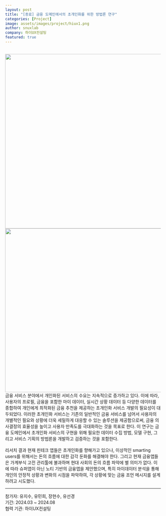 ```yaml
---
layout: post
title: "[종료] 금융 도메인에서의 초개인화를 위한 방법론 연구"
categories: [Project]
image: assets/images/project/hiux1.png
author: snuxlab
company: 하이UX컨설팅
featured: true
---
```


<p>
<br>
<img src="{{site.baseurl}}/assets/images/project/hiux1.png" style="width: 565px; max-width: 100%; height: auto;">
<img src="{{site.baseurl}}/assets/images/project/hiux2.png" style="width: 530px; max-width: 100%; height: auto;">
<br>
금융 서비스 분야에서 개인화된 서비스의 수요는 지속적으로 증가하고 있다. 이에 따라, 사용자의 프로필, 금융을 포함한 마이 데이터, 실시간 상황 데이터 등 다양한 데이터를 종합하여 개인에게 최적화된 금융 추천을 제공하는 초개인화 서비스 개발의 필요성이 대두되었다. 이러한 초개인화 서비스는 기존의 일반적인 금융 서비스를 넘어서 사용자의 개별적인 필요와 상황에 더욱 세밀하게 대응할 수 있는 솔루션을 제공함으로써, 금융 의사결정의 효율성을 높이고 사용자 만족도를 극대화하는 것을 목표로 한다. 이 연구는 금융 도메인에서 초개인화 서비스의 구현을 위해 필요한 데이터 수집 방법, 모델 구현, 그리고 서비스 기획의 방법론을 개발하고 검증하는 것을 포함한다.
<br><br>
리서치 결과 현재 핀테크 앱들은 초개인화를 향해가고 있으나, 이상적인 smarting users를 위해서는 돈의 흐름에 대한 감각 둔화를 해결해야 한다. 그리고 현재 금융앱들은 가계부식 고전 관리툴에 불과하며 현대 사회의 돈의 흐름 파악에 별 의미가 없다. 이에 따라 슈퍼앱이 아닌 노티 기반의 금융앱을 제안했으며, 특히 마이데이터 분석을 통해 개인의 안정적 상황과 변화의 시점을 파악하여, 각 상황에 맞는 금융 조언 메시지를 설계하려고 시도했다.
<br>
</p>

<hr>
참가자: 유지수, 유민희, 장현수, 유선경 <br>
기간: 2024.03 ~ 2024.08 <br>
협력 기관: 하이UX컨설팅
